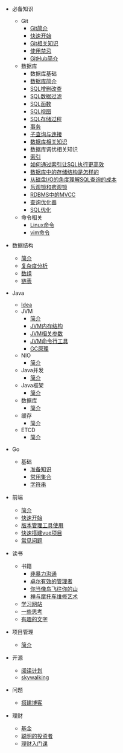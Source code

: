 * 必备知识
	* Git
	  * [Git简介](git/README.md)
	  * [快速开始](git/start.md)
	  * [Git相关知识](git/git-file.md)
	  * [使用禁忌](git/taboo.md)
	  * [GitHub简介](git/github.md)
	* 数据库
	  * 数据库基础
      * [数据库简介](sql/基础/Readme.md)
      * [SQL增删改查](sql/基础/start.md)
      * [SQL数据过滤](sql/基础/start-2.md)
      * [SQL函数](sql/基础/start-function.md)
      * [SQL视图](sql/基础/view.md)
      * [SQL存储过程](sql/基础/StoredProcedure.md)
      * [事务](sql/基础/transaction.md)
      * [子查询与连接](sql/基础/sub-queries.md) 
      * [数据库相关知识](sql/基础/sql-about.md)
	  * 数据库调优相关知识
      *  [索引](sql/调优/index.md)
      *  [如何通过索引让SQL执行更高效](sql/调优/index_sql.md) 
      *  [数据库中的存储结构是怎样的](sql/调优/save_sql.md) 
      *  [从磁盘I/O的角度理解SQL查询的成本](sql/调优/io_sql.md) 
      *  [乐观锁和悲观锁](sql/调优/lock.md) 
	    *  [RDBMS中的MVCC ](sql/调优/mvcc.md) 
	    *  [查询优化器](sql/调优/optimize.md) 
	    *  [SQL优化](sql/调优/util.md) 
	* 命令相关
	  * [Linux命令](cmd\linux\linux.md)
	  * [vim命令](cmd\vim.md) 
* 数据结构
  * [简介](数据结构/README.md)
  * [复杂度分析](数据结构/complexity.md) 
  * [数组](数据结构/array.md) 
  * [链表](数据结构/linkedList.md) 
* Java
  * [Idea](java\开发工具\idea.md)
  * JVM
    *  [简介](java\JVM\README.md) 
    *   [JVM内存结构](java\JVM\internalStorageStructure.md) 
    *   [JVM相关参数](java\JVM\paramer.md) 
    *   [JVM命令行工具](java\JVM\cmdline.md) 
    *   [GC原理](java\JVM\principles.md) 
  * NIO
    *  [简介](java\NIO\README.md) 
  * Java并发
    *  [简介](java\Java并发\README.md) 
  * Java框架
    *  [简介](java\Java框架\README.md) 
  * 数据库
    *  [简介](java\数据库\README.md) 
  * 缓存
    *  [简介](java\cache\Readme.md) 
  * ETCD
    *  [简介](java\etcd\etcd.md) 
* Go
  * 基础
    * [准备知识](go/base/start.md)
    * [常用集合](go/base/collection.md)
    * [字符串](go/base/string.md)
* 前端
  * [简介](前端/README.md)
  * [快速开始](前端/基础/start.md)
  * [版本管理工具使用](前端\vue\npm.md) 
  * [快速搭建vue项目](前端\vue\start.md) 
  * [常见问题](前端\vue\problem.md) 


* 读书
  * 书籍
    *  	[非暴力沟通](read/books/非暴力沟通.md) 
    *  	[卓尔有效的管理者](read/books/卓尔有效的管理者.md) 
    *   [你当像鸟飞往你的山](read/books/你当像鸟飞往你的山.md) 
    *   [禅与摩托车维修艺术](read/books/禅与摩托车维修艺术.md) 
  * [学习网站](read\学习网站\Readme.md) 
  * [一些思考](read\一些思考\think.md) 
  * [有趣的文字](read\有趣的文字\积累.md) 
* 项目管理
  *  [简介](project_management\Readme.md) 
* 开源
  * [阅读计划](open_source\Readme.md) 
  * [skywalking](open_source\skywalking\skywalking.md) 
* 问题
  * [搭建博客](problem\blog\blog.md) 
* 理财

  *  [基金](理财/基金/study.md) 
  *  [聪明的投资者](理财/book/聪明的投资者.md) 
  *  [理财入门课](理财/book/理财入门课.md) 


